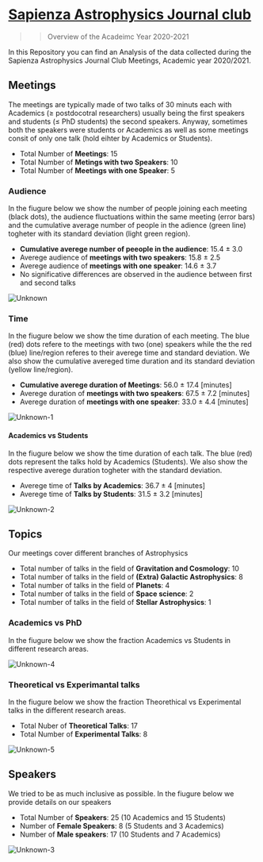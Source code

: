 # [Sapienza Astrophysics Journal club](https://sites.google.com/uniroma1.it/astrophysics-journal-club/home)

>> Overview of the Acadeimc Year 2020-2021 

In this Repository you can find an Analysis of the data collected during the Sapienza Astrophysics Journal Club Meetings, Academic year 2020/2021.

## Meetings
The meetings are typically made of two talks of 30 minuts each with Academics (≥ postdocotral researchers) usually being the first speakers and students (≤ PhD students) the second speakers. Anyway, sometimes both the speakers were students or Academics as well as some meetings consit of only one talk (hold eihter by Academics or Students).
- Total Number of **Meetings**: 15
- Total Number of **Metings with two Speakers**: 10
- Total Number of **Meetings with one Speaker**: 5

### Audience
In the fiugure below we show the number of people joining each meeting (black dots), the audience fluctuations within the same meeting (error bars) and the cumulative average number of people in the adience (green line) togheter with its standard deviation (light green region). 
- **Cumulative averege number of peeople in the audience**: 15.4 ± 3.0
- Averege audience of **meetings with two speakers**: 15.8 ± 2.5
- Averege audience of **meetings with one speaker**: 14.6 ± 3.7
-  No significative differences are observed in the audience between first and second talks

![Unknown](https://user-images.githubusercontent.com/81431176/123996430-9cf9b400-d9cf-11eb-9caa-4ed989055f7f.png)


### Time
In the fiugure below we show the time duration of each meeting. The blue (red) dots refere to the meetings with two (one) speakers while the the red (blue) line/region referes to their averege time and standard deviation. We also show the cumulative avereged time duration and its standard deviation (yellow line/region).
- **Cumulative averege duration of Meetings**: 56.0 ± 17.4 \[minutes\]
- Averege duration of **meetings with two speakers**: 67.5 ± 7.2 \[minutes\]
- Averege duration of **meetings with one speaker**: 33.0 ± 4.4 \[minutes\]

![Unknown-1](https://user-images.githubusercontent.com/81431176/123997151-5d7f9780-d9d0-11eb-989e-c3eba4c37fe5.png)



#### Academics vs Students
In the fiugure below we show the time duration of each talk. The blue (red) dots represent the talks hold by Academics (Students). We also show the respective averege duration togheter with the standard deviation.
- Averege time of **Talks by Academics**: 36.7 ± 4 \[minutes\]
- Averege time of **Talks by Students**: 31.5 ± 3.2 \[minutes\]

![Unknown-2](https://user-images.githubusercontent.com/81431176/123997195-6708ff80-d9d0-11eb-9139-4698bc0837d4.png)



## Topics
Our meetings cover different branches of Astrophysics
- Total number of talks in the field of **Gravitation and Cosmology**: 10
- Total number of talks in the field of **(Extra) Galactic Astrophysics**: 8
- Total number of talks in the field of **Planets**: 4
- Total number of talks in the field of **Space science**: 2
- Total number of talks in the field of **Stellar Astrophysics**: 1


### Academics vs PhD
In the fiugure below we show the fraction Academics vs Students in different research areas.

![Unknown-4](https://user-images.githubusercontent.com/81431176/123997211-6f613a80-d9d0-11eb-8064-af2653693b1e.png)


### Theoretical vs Experimantal talks
In the fiugure below we show the fraction Theorethical vs Experimental talks in the different research areas.
- Total Nuber of **Theoretical Talks**: 17
- Total Number of **Experimental Talks**: 8

![Unknown-5](https://user-images.githubusercontent.com/81431176/123997227-75571b80-d9d0-11eb-988a-06a866109d03.png)


## Speakers
We tried to be as much inclusive as possible. In the fiugure below we provide details on our speakers 
- Total Number of **Speakers**: 25 (10 Academics and 15 Students)
- Number of **Female Speakers**: 8 (5 Students and 3 Academics)
- Number of **Male speakers**: 17 (10 Students and 7 Academics)

![Unknown-3](https://user-images.githubusercontent.com/81431176/123997255-7e47ed00-d9d0-11eb-8ef8-a5cd5ee1c729.png)


